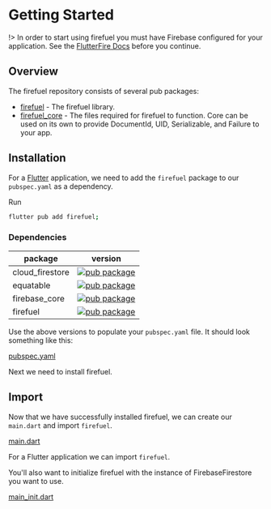 # Getting Started

!> In order to start using firefuel you must have Firebase configured for your application. See the [FlutterFire Docs](https://firebase.flutter.dev/docs/overview/) before you continue.

## Overview

The firefuel repository consists of several pub packages:

- [firefuel](https://pub.dev/packages/firefuel) - The firefuel library.
- [firefuel_core](https://pub.dev/packages/firefuel_core) - The files required for firefuel to function. Core can be used on its own to provide DocumentId, UID, Serializable, and Failure to your app.

## Installation

For a [Flutter](https://flutter.dev/) application, we need to add the `firefuel` package to our `pubspec.yaml` as a dependency.

Run

```bash
flutter pub add firefuel;
```

### Dependencies

| package         | version                                                                                                      |
| --------------- | ------------------------------------------------------------------------------------------------------------ |
| cloud_firestore | [![pub package](https://img.shields.io/pub/v/cloud_firestore.svg)](https://pub.dev/packages/cloud_firestore) |
| equatable       | [![pub package](https://img.shields.io/pub/v/equatable.svg)](https://pub.dev/packages/equatable)             |
| firebase_core   | [![pub package](https://img.shields.io/pub/v/firebase_core.svg)](https://pub.dev/packages/firebase_core)     |
| firefuel        | [![pub package](https://img.shields.io/pub/v/firefuel.svg)](https://pub.dev/packages/firefuel)               |

Use the above versions to populate your `pubspec.yaml` file. It should look something like this:

[pubspec.yaml](_snippets/getting_started/firefuel_pubspec.yaml.md ":include")

Next we need to install firefuel.

## Import

Now that we have successfully installed firefuel, we can create our `main.dart` and import `firefuel`.

[main.dart](_snippets/getting_started/firefuel_main.dart.md ":include")

For a Flutter application we can import `firefuel`.

You'll also want to initialize firefuel with the instance of FirebaseFirestore you want to use.

[main_init.dart](_snippets/getting_started/firefuel_main_init.dart.md ":include")
